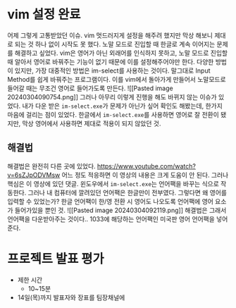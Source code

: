# vim  설정 완료
어제 그렇게 고통받았던 이슈. 
vim 멋드러지게 설정을 해주려 했지만 막상 해보니 제대로 되는 것 하나 없이 시작도 못 했다.
노말 모드로 진입할 때 한글로 계속 이어지는 문제를 해결하고 싶었다. 
vim은 영어가 아닌 외래어를 인식하지 못하고, 노말 모드로 진입할 때 알아서 영어로 바꿔주는 기능이 없기 때문에 이를 설정해주어야만 한다.
다양한 방법이 있지만, 가장 대중적인 방법은 im-select를 사용하는 것이다.
말그대로 Input Method를 쉽게 바꿔주는 프로그램이다.
이를 vim에서 돌아가게 만들어서 노말모드로 들어갈 때는 무조건 영어로 들어가도록 만든다.
![[Pasted image 20240304090754.png]]
그러나 아무리 이렇게 진행을 해도 바뀌지 않는 이슈가 있었다.
내가 다운 받은 `im-select.exe`가 문제가 아닌가 싶어 확인도 해봤는데, 한가지 마음에 걸리는 점이 있었다. 한글에서 `im-select.exe`를 사용하면 영어로 잘 전환이 됐지만, 막상 영어에서 사용하면 제대로 적용이 되지 않았던 것.
## 해결법
해결법은 완전히 다른 곳에 있었다.
https://www.youtube.com/watch?v=6sZJpODVMsw
어느 정도 적응하면 이 영상의 내용은 크게 도움이 안 된다. 그러나 핵심은 이 영상에 있던 댓글.
윈도우에서 `im-select.exe`는 언어팩을 바꾸는 식으로 작동한다. 그러나 내 컴퓨터에 깔려있던 언어팩은 한글만이 전부였다. 그렇다면 왜 영어를 입력할 수 있었는가? 한글 언어팩이 한/영 전환 시 영어도 나오도록 언어팩에 영어 요소가 들어가있을 뿐인  것.
![[Pasted image 20240304092119.png]]
해결법은 그래서 언어팩을 다운받아주는 것이다.. 1033에 해당하는 언어팩인 미국판 영어 언어팩을 넣어준다.

# 프로젝트 발표 평가
- 제한 시간
	- 10~15분
- 14일(목)까지 발표자와 장표를 팀장채널에